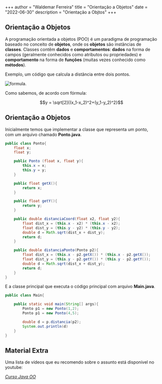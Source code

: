+++
author = "Waldemar Ferreira"
title = "Orientação a Objetos"
date = "2022-06-30"
description = "Orientação a Objtos"
+++

## Orientação a Objetos

A programação orientada a objetos (POO) é um paradigma de programação baseado no conceito de **objetos**, onde os **objetos** são instâncias de **classes**. Classes contêm **dados** e **comportamentos**: **dados** na forma de campos (geralmente conhecidos como atributos ou propriedades) e **comportamento** na forma de **funções** (muitas vezes conhecido como **métodos**).

Exemplo, um código que calcula a distância entre dois pontos.

![formula](/aed/img/dist.png "Distância entre dois pontos").

Como sabemos, de acordo com fórmula:

$$y = \sqrt[2]{(x_1-x_2)^2+(y_1-y_2)^2}$$

## Orientação a Objetos

Inicialmente temos que implementar a classe que representa um ponto, com um arquivo chamado **Ponto.java**.

```java
public class Ponto{
    float x;
    float y;

    public Ponto (float x, float y){
        this.x = x;
        this.y = y;
    }

    public float getX(){
        return x;
    }

    public float getY(){
        return y;
    }

    public double distanciaCoord(float x2, float y2){
        float dist_x = (this.x - x2) * (this.x - x2);
        float dist_y = (this.y - y2) * (this.y - y2);
        double d = Math.sqrt(dist_x + dist_y);
        return d;
    }

    public double distanciaPonto(Ponto p2){
        float dist_x = (this.x - p2.getX()) * (this.x - p2.getX());
        float dist_y = (this.y - p2.getY()) * (this.y - p2.getY());
        double d = Math.sqrt(dist_x + dist_y);
        return d;
    }
}
``` 

E a classe principal que executa o código principal com arquivo **Main.java**.

```java
public class Main{

    public static void main(String[] args){
        Ponto p1 = new Ponto(1,2);
        Ponto p1 = new Ponto(4,5);

        double d = p.distancia(p2);
        System.out.println(d)
    }
}
```

## Material Extra

Uma lista de vídeos que eu recomendo sobre o assunto está disponível no youtube:

*[Curso Java OO](https://www.youtube.com/playlist?list=PLGPluF_nhP9oNl6vAwapJNqkWA8_CxRuy)*